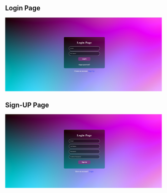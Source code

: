 ## Login Page
![Login Pages](https://github.com/MIDHUN950/Login-Page-Plugin/blob/main/Screenshot01.png?raw=true)

## Sign-UP Page
![Login Pages](https://github.com/MIDHUN950/Login-Page-Plugin/blob/main/Screenshot02.png?raw=true)
